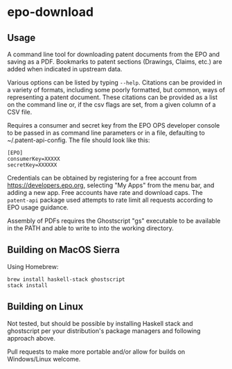 # epo-download

## Usage

A command line tool for downloading patent documents from the EPO and saving as a PDF. Bookmarks to patent sections (Drawings, Claims, etc.) are added when indicated in upstream data.

Various options can be listed by typing `--help`. Citations can be provided in a variety of formats, including some poorly formatted, but common, ways of representing a patent document.  These citations can be provided as a list on the command line or, if the csv flags are set, from a given column of a CSV file.

Requires a consumer and secret key from the EPO OPS developer console to be passed in as command line parameters or in a file, defaulting to ~/.patent-api-config. The file should look like this:

```
[EPO]
consumerKey=XXXXX
secretKey=XXXXXX
```

Credentials can be obtained by registering for a free account from https://developers.epo.org, selecting "My Apps" from the menu bar, and adding a new app. Free accounts have rate and download caps.  The `patent-api` package used attempts to rate limit all requests according to EPO usage guidance.

Assembly of PDFs requires the Ghostscript "gs" executable to be available in the PATH and able to write to into the working directory.

## Building on MacOS Sierra

Using Homebrew:

```
brew install haskell-stack ghostscript
stack install
```

## Building on Linux

Not tested, but should be possible by installing Haskell stack and ghostscript per your distribution's package managers and following approach above.

Pull requests to make more portable and/or allow for builds on Windows/Linux welcome.
